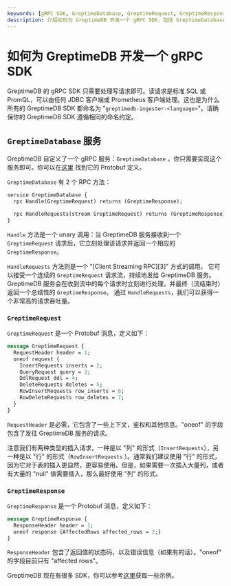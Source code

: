 ```yaml
---
keywords: [gRPC SDK, GreptimeDatabase, GreptimeRequest, GreptimeResponse, 插入请求]
description: 介绍如何为 GreptimeDB 开发一个 gRPC SDK，包括 GreptimeDatabase 服务的定义、GreptimeRequest 和 GreptimeResponse 的结构。
---
```


# 如何为 GreptimeDB 开发一个 gRPC SDK

GreptimeDB 的 gRPC SDK 只需要处理写请求即可。读请求是标准 SQL 或 PromQL，可以由任何 JDBC 客户端或 Prometheus
客户端处理。这也是为什么所有的 GreptimeDB SDK 都命名为 "`greptimedb-ingester-<language>`"。请确保你的 GreptimeDB SDK
遵循相同的命名约定。

## `GreptimeDatabase` 服务

GreptimeDB 自定义了一个 gRPC 服务：`GreptimeDatabase`
。你只需要实现这个服务即可。你可以在[这里](https://github.com/GreptimeTeam/greptime-proto/blob/main/proto/greptime/v1/database.proto)
找到它的 Protobuf 定义。

`GreptimeDatabase` 有 2 个 RPC 方法：

```protobuf
service GreptimeDatabase {
  rpc Handle(GreptimeRequest) returns (GreptimeResponse);

  rpc HandleRequests(stream GreptimeRequest) returns (GreptimeResponse);
}
```

`Handle` 方法是一个 unary 调用：当 GreptimeDB 服务接收到一个 `GreptimeRequest` 请求后，它立刻处理该请求并返回一个相应的
`GreptimeResponse`。

`HandleRequests` 方法则是一个 "[Client Streaming RPC][3]" 方式的调用。
它可以接受一个连续的 `GreptimeRequest` 请求流，持续地发给 GreptimeDB 服务。
GreptimeDB 服务会在收到流中的每个请求时立刻进行处理，并最终（流结束时）返回一个总结性的 `GreptimeResponse`。
通过 `HandleRequests`，我们可以获得一个非常高的请求吞吐量。

### `GreptimeRequest`

`GreptimeRequest` 是一个 Protobuf 消息，定义如下：

```protobuf
message GreptimeRequest {
  RequestHeader header = 1;
  oneof request {
    InsertRequests inserts = 2;
    QueryRequest query = 3;
    DdlRequest ddl = 4;
    DeleteRequests deletes = 5;
    RowInsertRequests row_inserts = 6;
    RowDeleteRequests row_deletes = 7;
  }
}
```

`RequestHeader` 是必需，它包含了一些上下文，鉴权和其他信息。"oneof" 的字段包含了发往 GreptimeDB 服务的请求。

注意我们有两种类型的插入请求，一种是以 "列" 的形式（`InsertRequests`），另一种是以 "行" 的形式（`RowInsertRequests`
）。通常我们建议使用 "行" 的形式，因为它对于表的插入更自然，更容易使用。但是，如果需要一次插入大量列，或者有大量的 "null"
值需要插入，那么最好使用 "列" 的形式。

### `GreptimeResponse`

`GreptimeResponse` 是一个 Protobuf 消息，定义如下：

```protobuf
message GreptimeResponse {
  ResponseHeader header = 1;
  oneof response {AffectedRows affected_rows = 2;}
}
```

`ResponseHeader` 包含了返回值的状态码，以及错误信息（如果有的话）。"oneof" 的字段目前只有 "affected rows"。

GreptimeDB 现在有很多 SDK，你可以参考[这里](https://github.com/GreptimeTeam?q=ingester&type=all&language=&sort=)获取一些示例。
